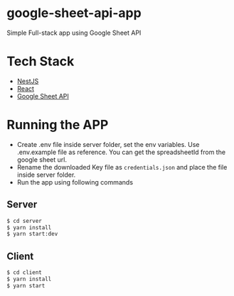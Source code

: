 # google-sheet-api-app

Simple Full-stack app using Google Sheet API

# Tech Stack

- [NestJS](https://nestjs.com/)
- [React](https://reactjs.org/)
- [Google Sheet API](https://developers.google.com/sheets/api/quickstart/nodejs)

# Running the APP

- Create .env file inside server folder, set the env variables. Use .env.example file as reference. You can get the spreadsheetId from the google sheet url.
- Rename the downloaded Key file as `credentials.json` and place the file inside server folder.
- Run the app using following commands

## Server

```bash
$ cd server
$ yarn install
$ yarn start:dev
```

## Client

```bash
$ cd client
$ yarn install
$ yarn start
```
